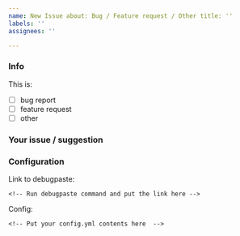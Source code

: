 ```yaml
---
name: New Issue about: Bug / Feature request / Other title: ''
labels: ''
assignees: ''

---
```


### Info

<!--- Put [X] to select -->
This is:

- [ ] bug report
- [ ] feature request
- [ ] other

### Your issue / suggestion

<!-- Tell us how we could improve the plugin. Describe clearly and in detail. For stack traces use https://hastebin.com/ and share the link. -->

### Configuration

Link to debugpaste:

```
<!-- Run debugpaste command and put the link here -->
```

Config:

```
<!-- Put your config.yml contents here  -->
```
